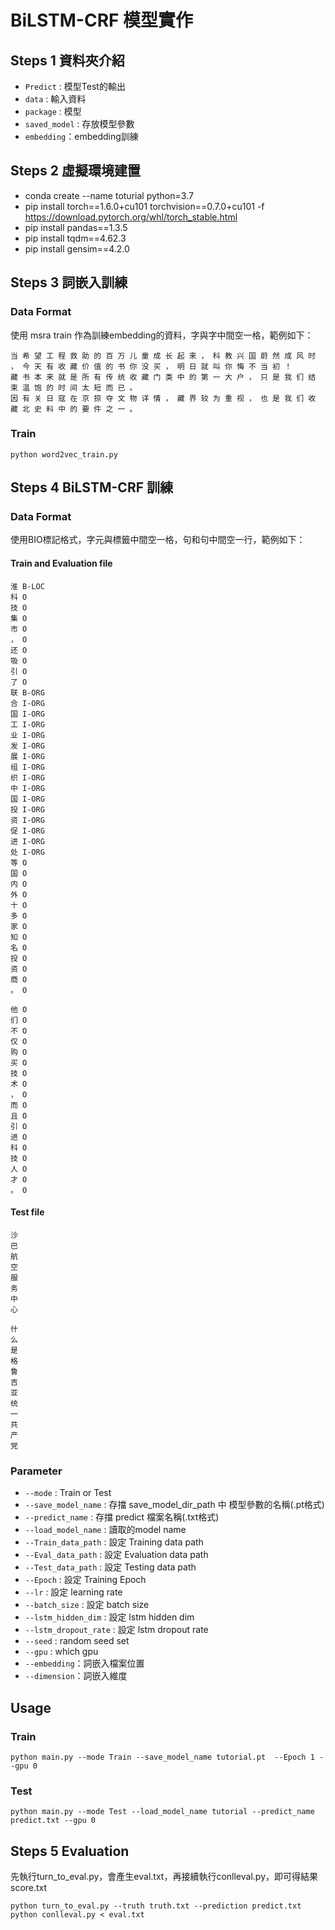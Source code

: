 # BiLSTM-CRF 模型實作

## Steps 1 資料夾介紹

+ `Predict` : 模型Test的輸出
+ `data` : 輸入資料
+ `package` : 模型
+ `saved_model` : 存放模型參數
+ `embedding`：embedding訓練

## Steps 2 虛擬環境建置
+ conda create --name toturial python=3.7
+ pip install torch==1.6.0+cu101 torchvision==0.7.0+cu101 -f https://download.pytorch.org/whl/torch_stable.html
+ pip install pandas==1.3.5
+ pip install tqdm==4.62.3
+ pip install gensim==4.2.0

## Steps 3 詞嵌入訓練
### Data Format
使用 msra train 作為訓練embedding的資料，字與字中間空一格，範例如下：
```
当 希 望 工 程 救 助 的 百 万 儿 童 成 长 起 来 ， 科 教 兴 国 蔚 然 成 风 时 ， 今 天 有 收 藏 价 值 的 书 你 没 买 ， 明 日 就 叫 你 悔 不 当 初 ！ 
藏 书 本 来 就 是 所 有 传 统 收 藏 门 类 中 的 第 一 大 户 ， 只 是 我 们 结 束 温 饱 的 时 间 太 短 而 已 。 
因 有 关 日 寇 在 京 掠 夺 文 物 详 情 ， 藏 界 较 为 重 视 ， 也 是 我 们 收 藏 北 史 料 中 的 要 件 之 一 。 
```

### Train
```
python word2vec_train.py
```

## Steps 4 BiLSTM-CRF 訓練
### Data Format
使用BIO標記格式，字元與標籤中間空一格，句和句中間空一行，範例如下：
#### Train and Evaluation file
```
淮 B-LOC
科 O
技 O
集 O
市 O
， O
还 O
吸 O
引 O
了 O
联 B-ORG
合 I-ORG
国 I-ORG
工 I-ORG
业 I-ORG
发 I-ORG
展 I-ORG
组 I-ORG
织 I-ORG
中 I-ORG
国 I-ORG
投 I-ORG
资 I-ORG
促 I-ORG
进 I-ORG
处 I-ORG
等 O
国 O
内 O
外 O
十 O
多 O
家 O
知 O
名 O
投 O
资 O
商 O
。 O

他 O
们 O
不 O
仅 O
购 O
买 O
技 O
术 O
， O
而 O
且 O
引 O
进 O
科 O
技 O
人 O
才 O
。 O
```
#### Test file
```
沙
巴
航
空
服
务
中
心

什
么
是
格
鲁
吉
亚
统
一
共
产
党
```
### Parameter

+ `--mode` : Train or Test
+ `--save_model_name` : 存擋 save_model_dir_path 中 模型參數的名稱(.pt格式)
+ `--predict_name` : 存擋 predict 檔案名稱(.txt格式)
+ `--load_model_name` : 讀取的model name
+ `--Train_data_path` : 設定 Training data path
+ `--Eval_data_path` : 設定 Evaluation data path
+ `--Test_data_path` : 設定 Testing data path
+ `--Epoch` : 設定 Training Epoch
+ `--lr` : 設定 learning rate
+ `--batch_size` : 設定 batch size
+ `--lstm_hidden_dim` : 設定 lstm hidden dim
+ `--lstm_dropout_rate` : 設定 lstm dropout rate
+ `--seed` : random seed set
+ `--gpu` : which gpu
+ `--embedding`：詞嵌入檔案位置
+ `--dimension`：詞嵌入維度

## Usage

### Train
```
python main.py --mode Train --save_model_name tutorial.pt  --Epoch 1 --gpu 0
```

### Test
```
python main.py --mode Test --load_model_name tutorial --predict_name predict.txt --gpu 0
```
## Steps 5 Evaluation
先執行turn_to_eval.py，會產生eval.txt，再接續執行conlleval.py，即可得結果score.txt
```
python turn_to_eval.py --truth truth.txt --prediction predict.txt 
python conlleval.py < eval.txt 

```

